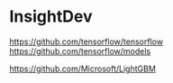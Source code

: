 # InsightDev


https://github.com/tensorflow/tensorflow
https://github.com/tensorflow/models

https://github.com/Microsoft/LightGBM

